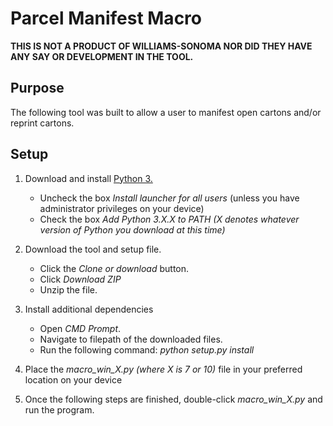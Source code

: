 # Parcel Manifest Macro

**THIS IS NOT A PRODUCT OF WILLIAMS-SONOMA NOR DID THEY HAVE ANY SAY OR DEVELOPMENT IN THE TOOL.**

## Purpose 
The following tool was built to allow a user to manifest open cartons and/or reprint cartons.

## Setup 
1. Download and install [Python 3.](https://www.python.org/downloads/)
    * Uncheck the box *Install launcher for all users* (unless you have administrator privileges on your device) 
    * Check the box *Add Python 3.X.X to PATH (X denotes whatever version of Python you download at this time)*

2. Download the tool and setup file. 
   * Click the *Clone or download* button. 
   * Click *Download ZIP*
   * Unzip the file. 

3. Install additional dependencies
   * Open *CMD Prompt*.
   * Navigate to filepath of the downloaded files.
   * Run the following command: *python setup.py install*
   
4. Place the *macro_win_X.py (where X is 7 or 10)* file in your preferred location on your device

5. Once the following steps are finished, double-click *macro_win_X.py* and run the program. 

